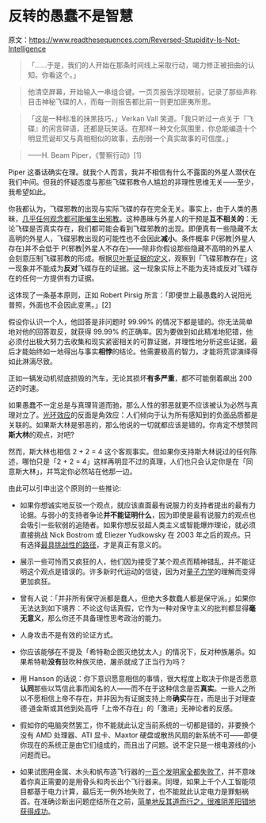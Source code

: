 # 反转的愚蠢不是智慧

原文：https://www.readthesequences.com/Reversed-Stupidity-Is-Not-Intelligence

> 「……于是，我们的人开始在那条时间线上采取行动，竭力修正被扭曲的认知。你看这个。」

>

> 他清空屏幕，开始输入一串组合键。一页页报告浮现眼前，记录了那些声称目击神秘飞碟的人，而每一则报告都比前一则更加匪夷所思。 

>

> 「这是一种标准的抹黑技巧，」Verkan Vall 笑道。「我只听过一点关于『飞碟』的闲言碎语，还都是玩笑话。在那样一种文化氛围里，你总能编造十个明显荒诞却又与真相相似的故事，去削弱一个真实故事的可信度。」

>

> ——H. Beam Piper，《警察行动》[1]

Piper 这番话确实在理。就我个人而言，我并不相信有什么不露面的外星人潜伏在我们中间。但我的怀疑态度与那些飞碟邪教令人尴尬的非理性思维无关——至少，我希望如此。

你我都认为，飞碟邪教的出现与实际飞碟的存在完全无关。事实上，由于人类的愚昧，[几乎任何观念都可能催生出邪教](https://www.readthesequences.com/Every-Cause-Wants-To-Be-A-Cult)。这种愚昧与外星人的干预是**互不相关的**：无论飞碟是否真实存在，我们都可能会看到飞碟邪教的出现。即便真有一些隐藏不太高明的外星人，飞碟邪教出现的可能性也不会因此**减小**。条件概率 P(邪教|外星人存在)并不会低于 P(邪教|外星人不存在)——除非你假设那些隐藏不高明的外星人会刻意压制飞碟邪教的形成。根据[贝叶斯证据的定义](https://www.readthesequences.com/An-Intuitive-Explanation-Of-Bayess-Theorem)，观察到「飞碟邪教存在」这一现象并不能成为**反对**飞碟存在的证据。这一现象实际上不能为支持或反对飞碟存在的任何一方提供有力证据。

这体现了一条基本原则，正如 Robert Pirsig 所言：「即便世上最愚蠢的人说阳光普照，外面也不会因此变黑。」[2]

假设你认识一个人，他回答是非问题时 99.99% 的情况下都是错的。你无法简单地对他的回答取反，就获得 99.99% 的正确率。因为要做到如此精准地犯错，他必须付出极大努力去收集和现实紧密相关的可靠证据，并理性地分析这些证据，最后才能始终如一地得出与事实**相悖**的结论。他需要极高的智力，才能将荒谬演绎得如此淋漓尽致。

正如一辆发动机彻底损毁的汽车，无论其损坏**有多严重**，都不可能倒着飙出 200 迈的时速。

如果愚蠢不一定总是与真理背道而驰，那么人性的邪恶就更不应该被认为必然与真理对立了。[光环效应](https://www.readthesequences.com/The-Halo-Effect)的反面是角效应：人们倾向于认为所有感知到的负面品质都是关联的。如果斯大林是邪恶的，那么他说的一切就都应该是错的。你肯定不想赞同**斯大林**的观点，对吧?

然而，斯大林也相信 2 + 2 = 4 这个客观事实。但如果你支持斯大林说过的任何陈述，哪怕只是「2 + 2 = 4」这样再明显不过的真理，人们也只会认定你是在「同意斯大林」，并笃定你必然站在他那一边。

由此可以引申出这个原则的一些推论:

- 如果你想诚实地反驳一个观点，就应该直面最有说服力的支持者提出的最有力论据。与弱小的支持者争论**并不能证明什么**，因为即使是最有说服力的观点也会吸引一些软弱的追随者。如果你想反驳超人类主义或智能爆炸理论，就必须直接挑战 Nick Bostrom 或 Eliezer Yudkowsky 在 2003 年之后的观点。只有选择[最具挑战性的路径](https://www.greaterwrong.com/lw/2k/the_least_convenient_possible_world/)，才是真正有意义的。

- 展示一些可怜而又疯狂的人，他们因为接受了某个观点而精神错乱，并不能证明这个观点是错误的。许多新时代运动的信徒，因为对[量子力学](https://www.readthesequences.com/Quantum-Physics-And-Many-Worlds-Sequence)的理解而变得更加疯狂。

- 曾有人说：「并非所有保守派都是蠢人，但绝大多数蠢人都是保守派。」如果你无法达到如下境界：不论这句话真假，它作为一种对保守主义的批判都显得**毫无意义**，那么你还不具备理性思考政治的能力。

- 人身攻击不是有效的论证方式。

- 你应该能够在不提及「希特勒企图灭绝犹太人」的情况下，反对种族屠杀。如果希特勒**没有**鼓吹种族灭绝，屠杀就成了正当行为吗？

- 用 Hanson 的话说：你下意识愿意相信的事情，很大程度上取决于你是否愿意**认同**那些以笃信此事而闻名的人——而不在于这种信念是否**真实**。一些人之所以不愿相信上帝不存在，并非因为有证据支持上帝**确实**存在，而是出于对理查德·道金斯或其他到处高呼「上帝不存在」的「激进」无神论者的反感。

- 假如你的电脑突然罢工，你不能就此认定当前系统的一切都是错的，非要换个没有 AMD 处理器、ATI 显卡、Maxtor 硬盘或散热风扇的新系统不可——即便你现在的系统正是由它们组成的，而且出了问题。说不定只是一根电源线的小问题而已。

- 如果试图用金属、木头和帆布造飞行器的[一百个发明家全都失败了](https://www.greaterwrong.com/lw/vs/selling_nonapples/)，并不意味着你真正需要的是用骨头和肉长出个飞行器来。同理，如果上千个人工智能项目都基于电力计算，最后无一例外地失败了，也不能就此认定电力是罪魁祸首。在准确诊断出问题症结所在之前，[简单地反其道而行之，很难阴差阳错地获得成功](https://www.readthesequences.com/ArtificialAddition)。